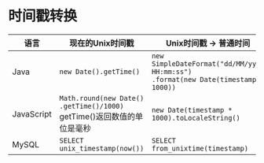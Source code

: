 # 时间戳转换

| 语言 | 现在的Unix时间戳 | Unix时间戳 → 普通时间 | 普通时间 → Unix时间戳 |
| --- | --- | --- | --- |
| Java | `new Date().getTime()` | `new SimpleDateFormat("dd/MM/yyyy HH:mm:ss")`<br>`.format(new Date(timestamp * 1000))` | `new SimpleDateFormat("dd/MM/yyyy HH:mm:ss")`<br>`.parse("01/01/1970 01:00:00").getTime();` |
| JavaScript | `Math.round(new Date()`<br>`.getTime()/1000)`<br>getTime()返回数值的单位是毫秒 | `new Date(timestamp * 1000).toLocaleString()` | `new Date(Date.UTC(year, month - 1, day, `<br>`hour, minute, second))` |
| MySQL | `SELECT unix_timestamp(now())` | `SELECT from_unixtime(timestamp)` | `SELECT unix_timestamp('2017-10-25 11:16:42')` |